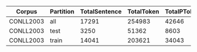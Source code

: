 | Corpus    | Partition   |   TotalSentence |   TotalToken |   TotalPToken |   PercentPToken |   AvgSentenceLength |   AvgNumberPTokenPerSentence |   SentWithPToken |   SentWith2PToken |   PercentMISC |   PercentLOC |   PercentORG |
|-----------|-------------|-----------------|--------------|---------------|-----------------|---------------------|------------------------------|------------------|-------------------|---------------|--------------|--------------|
| CONLL2003 | all         |           17291 |       254983 |         42646 |        0.16725  |             14.7466 |                      2.46637 |         0.79446  |          0.559366 |      0.137434 |     0.243657 |     0.28413  |
| CONLL2003 | test        |            3250 |        51362 |          8603 |        0.167497 |             15.8037 |                      2.64708 |         0.801538 |          0.587077 |      0.14739  |              |              |
| CONLL2003 | train       |           14041 |       203621 |         34043 |        0.167188 |             14.5019 |                      2.42454 |         0.792821 |          0.552952 |      0.243721 |     0.134918 |     0.294481 |